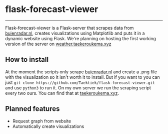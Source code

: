 # flask-forecast-viewer
___
Flask-forecast-viewer is a Flask-server that scrapes data from [buienradar.nl](buienradar.nl), creates visualizations using Matplotlib and puts it in a dynamic website using Flask. We're planning on hosting the first working version of the server on [weather.taekeroukema.xyz](https://taekeroukema.xyz)

## How to install
At the moment the scripts only scrape [buienradar.nl](buienradar.nl) and create a .png file with the visualization so it isn't worth it to install. But if you want to you can just `git clone https://github.com/Taektiek/flask-forecast-viewer.git` and use `python3` to run it. On my own server we run the scraping script every two ours. You can find that at [taekeroukema.xyz](taekeroukema.xyz/weather.zip).

## Planned features
* Request graph from website
* Automatically create visualizations
